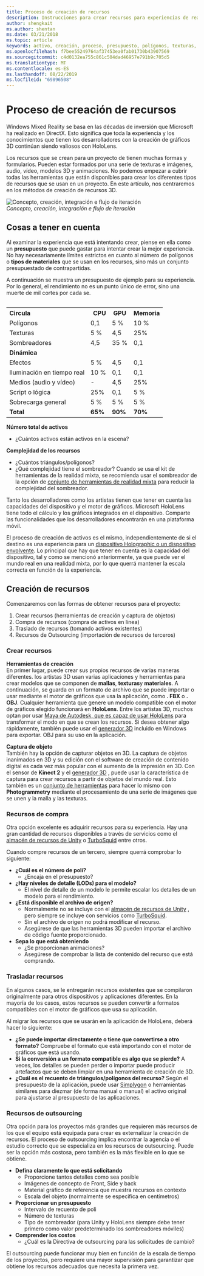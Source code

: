 ```yaml
---
title: Proceso de creación de recursos
description: Instrucciones para crear recursos para experiencias de realidad mixta.
author: shengkait
ms.author: shentan
ms.date: 03/21/2018
ms.topic: article
keywords: activo, creación, proceso, presupuesto, polígonos, texturas, sombreadores, rendimiento
ms.openlocfilehash: f7bee55249764af37453ea0fab01730b43907569
ms.sourcegitcommit: c4d0132ea755c861c504dad46957e791b9c705d5
ms.translationtype: MT
ms.contentlocale: es-ES
ms.lasthandoff: 08/22/2019
ms.locfileid: "69896508"
---
```

# <a name="asset-creation-process"></a>Proceso de creación de recursos

Windows Mixed Reality se basa en las décadas de inversión que Microsoft ha realizado en DirectX. Esto significa que toda la experiencia y los conocimientos que tienen los desarrolladores con la creación de gráficos 3D continúan siendo valiosos con HoloLens.

Los recursos que se crean para un proyecto de tienen muchas formas y formularios. Pueden estar formados por una serie de texturas e imágenes, audio, vídeo, modelos 3D y animaciones. No podemos empezar a cubrir todas las herramientas que están disponibles para crear los diferentes tipos de recursos que se usan en un proyecto. En este artículo, nos centraremos en los métodos de creación de recursos 3D.

![Concepto, creación, integración e flujo de iteración](images/concept-creation-integration-iteration-flow-640px.jpg)<br>
*Concepto, creación, integración e flujo de iteración*

## <a name="things-to-consider"></a>Cosas a tener en cuenta

Al examinar la experiencia que está intentando crear, piense en ella como un **presupuesto** que puede gastar para intentar crear la mejor experiencia. No hay necesariamente límites estrictos en cuanto al número de polígonos o **tipos de materiales** que se usan en los recursos, sino más un conjunto presupuestado de contrapartidas.

A continuación se muestra un presupuesto de ejemplo para su experiencia. Por lo general, el rendimiento no es un punto único de error, sino una muerte de mil cortes por cada se.
<br>

<table style="float:right; margin-left: 10px;">
<tr>
<th style="text-align:left;"><b>Circula</b></th><th style="text-align:right;"> CPU</th><th> GPU</th><th> Memoria</th>
</tr><tr>
<td> Polígonos</td><td> 0,1</td><td> 5 %</td><td> 10 %</td>
</tr><tr>
<td> Texturas</td><td> 5 %</td><td> 4,5</td><td>25%</td>
</tr><tr>
<td> Sombreadores</td><td> 4,5</td><td> 35 %</td><td> 0,1</td>
</tr><tr>
<td> <b>Dinámica</b></td><td></td><td></td><td></td>
</tr><tr>
<td> Efectos</td><td> 5 %</td><td> 4,5</td><td> 0,1</td>
</tr><tr>
<td> Iluminación en tiempo real</td><td> 10 %</td><td> 0,1</td><td> 0,1</td>
</tr><tr>
<td> Medios (audio y vídeo)</td><td> -</td><td> 4,5</td><td> 25%</td>
</tr><tr>
<td> Script o lógica</td><td> 25%</td><td> 0,1</td><td> 5 %</td>
</tr><tr>
<td> Sobrecarga general</td><td> 5 %</td><td> 5 %</td><td> 5 %</td>
</tr><tr>
<td> <b>Total</b></td><td> <b>65%</b></td><td> <b>90%</b></td><td> <b>70%</b></td>
</tr>
</table>

**Número total de activos**
* ¿Cuántos activos están activos en la escena?

**Complejidad de los recursos**
* ¿Cuántos triángulos/polígonos?
* ¿Qué complejidad tiene el sombreador? Cuando se usa el kit de herramientas de la realidad mixta, se recomienda usar el sombreador de la opción de [conjunto de herramientas de realidad mixta](https://github.com/microsoft/MixedRealityToolkit-Unity/blob/mrtk_release/Documentation/README_MRTKStandardShader.md) para reducir la complejidad del sombreador.

Tanto los desarrolladores como los artistas tienen que tener en cuenta las capacidades del dispositivo y el motor de gráficos. Microsoft HoloLens tiene todo el cálculo y los gráficos integrados en el dispositivo. Comparte las funcionalidades que los desarrolladores encontrarán en una plataforma móvil.

El proceso de creación de activos es el mismo, independientemente de si el destino es una experiencia para un [dispositivo Holographic o un dispositivo envolvente](mixed-reality.md#the-mixed-reality-spectrum). Lo principal que hay que tener en cuenta es la capacidad del dispositivo, tal y como se mencionó anteriormente, ya que puede ver el mundo real en una realidad mixta, por lo que querrá mantener la escala correcta en función de la experiencia. 

## <a name="authoring-assets"></a>Creación de recursos

Comenzaremos con las formas de obtener recursos para el proyecto:
1. Crear recursos (herramientas de creación y captura de objetos)
2. Compra de recursos (compra de activos en línea)
3. Traslado de recursos (tomando activos existentes)
4. Recursos de Outsourcing (importación de recursos de terceros)

### <a name="creating-assets"></a>Crear recursos

**Herramientas de creación**<br>
En primer lugar, puede crear sus propios recursos de varias maneras diferentes. los artistas 3D usan varias aplicaciones y herramientas para crear modelos que se componen de **mallas**, **texturas**y **materiales**. A continuación, se guarda en un formato de archivo que se puede importar o usar mediante el motor de gráficos que usa la aplicación, como **. FBX** o **. OBJ**. Cualquier herramienta que genere un modelo compatible con el motor de gráficos elegido funcionará en **HoloLens**. Entre los artistas 3D, muchos optan por usar [Maya de Autodesk, que es capaz de usar HoloLens](https://www.youtube.com/watch?v=q0K3n0Gf8mA) para transformar el modo en que se crean los recursos. Si desea obtener algo rápidamente, también puede usar el [generador 3D](https://developer.microsoft.com/windows/hardware/3d-print/3d-builder-resources) incluido en Windows para exportar. OBJ para su uso en la aplicación.

**Captura de objeto**<br>
También hay la opción de capturar objetos en 3D. La captura de objetos inanimados en 3D y su edición con el software de creación de contenido digital es cada vez más popular con el aumento de la impresión en 3D. Con el sensor de **Kinect 2** y el [generador 3D](https://developer.microsoft.com/windows/hardware/3d-print/3d-builder-resources) , puede usar la característica de captura para crear recursos a partir de objetos del mundo real. Esto también es un [conjunto de herramientas](https://en.wikipedia.org/wiki/Comparison_of_photogrammetry_software) para hacer lo mismo con **Photogrammetry** mediante el procesamiento de una serie de imágenes que se unen y la malla y las texturas.

### <a name="purchasing-assets"></a>Recursos de compra

Otra opción excelente es adquirir recursos para su experiencia. Hay una gran cantidad de recursos disponibles a través de servicios como el [almacén de recursos de Unity](https://www.assetstore.unity3d.com/) o [TurboSquid](http://www.turbosquid.com/) entre otros.

Cuando compre recursos de un tercero, siempre querrá comprobar lo siguiente:
* **¿Cuál es el número de poli?**
  * ¿Encaja en el presupuesto?
* **¿Hay niveles de detalle (LODs) para el modelo?**
  * El nivel de detalle de un modelo le permite escalar los detalles de un modelo para el rendimiento.
* **¿Está disponible el archivo de origen?**
  * Normalmente no se incluye con el [almacén de recursos de Unity](https://www.assetstore.unity3d.com/) , pero siempre se incluye con servicios como [TurboSquid](http://www.turbosquid.com/).
  * Sin el archivo de origen no podrá modificar el recurso.
  * Asegúrese de que las herramientas 3D pueden importar el archivo de código fuente proporcionado.
* **Sepa lo que está obteniendo**
  * ¿Se proporcionan animaciones?
  * Asegúrese de comprobar la lista de contenido del recurso que está comprando.

### <a name="porting-assets"></a>Trasladar recursos

En algunos casos, se le entregarán recursos existentes que se compilaron originalmente para otros dispositivos y aplicaciones diferentes. En la mayoría de los casos, estos recursos se pueden convertir a formatos compatibles con el motor de gráficos que usa su aplicación.

Al migrar los recursos que se usarán en la aplicación de HoloLens, deberá hacer lo siguiente:
* **¿Se puede importar directamente o tiene que convertirse a otro formato?** Compruebe el formato que está importando con el motor de gráficos que está usando.
* **Si la conversión a un formato compatible es algo que se pierde?** A veces, los detalles se pueden perder o importar puede producir artefactos que se deben limpiar en una herramienta de creación de 3D.
* **¿Cuál es el recuento de triángulos/polígonos del recurso?** Según el presupuesto de la aplicación, puede usar [Simplygon](https://www.simplygon.com/) o herramientas similares para diezmar (de forma manual o manual) el activo original para ajustarse al presupuesto de las aplicaciones.

### <a name="outsourcing-assets"></a>Recursos de outsourcing

Otra opción para los proyectos más grandes que requieren más recursos de los que el equipo está equipada para crear es externalizar la creación de recursos. El proceso de outsourcing implica encontrar la agencia o el estudio correcto que se especializa en los recursos de outsourcing. Puede ser la opción más costosa, pero también es la más flexible en lo que se obtiene.
* **Defina claramente lo que está solicitando**
  * Proporcione tantos detalles como sea posible
  * Imágenes de concepto de Front, Side y back
  * Material gráfico de referencia que muestra recursos en contexto
  * Escala del objeto (normalmente se especifica en centímetros)
* **Proporcionar un presupuesto**
  * Intervalo de recuento de poli
  * Número de texturas
  * Tipo de sombreador (para Unity y HoloLens siempre debe tener primero como valor predeterminado los sombreadores móviles)
* **Comprender los costos**
  * ¿Cuál es la Directiva de outsourcing para las solicitudes de cambio?

El outsourcing puede funcionar muy bien en función de la escala de tiempo de los proyectos, pero requiere una mayor supervisión para garantizar que obtiene los recursos adecuados que necesita la primera vez.
